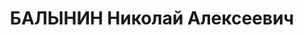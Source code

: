---
title: БАЛЫНИН Николай Алексеевич
description: "Род. в 1904, Ивановская обл., Посадский р-н [?], с. Новое, русский,\
  \ член ВКП(б). Проживал: Иркутская обл., Тайшетский р-н. Директор лесозавода Бирюсинский\
  \ Тайшетского леспромхоза \n  Арестован 19.06.1937. Обв. по ст. ст. 58-7, 58-8,\
  \ 58-11 УК РСФСР. Умер 25.04.42 г. в Вологодском ИТЛ. \n  Реабилитирован Главной\
  \ военной прокуратурой СССР 16.10.1956"
---